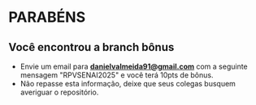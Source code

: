 # PARABÉNS

## Você encontrou a branch bônus

- Envie um email para **danielvalmeida91@gmail.com** com a seguinte mensagem "RPVSENAI2025" e você terá 10pts de bônus.
- Não repasse esta informação, deixe que seus colegas busquem averiguar o repositório.